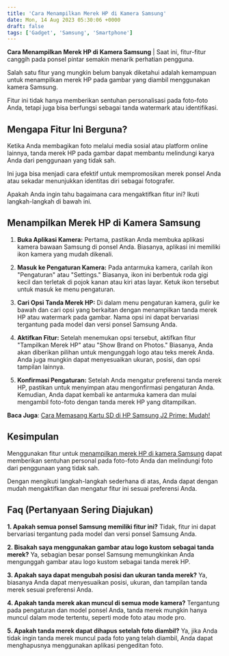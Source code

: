 ```yaml
---
title: 'Cara Menampilkan Merek HP di Kamera Samsung'
date: Mon, 14 Aug 2023 05:30:06 +0000
draft: false
tags: ['Gadget', 'Samsung', 'Smartphone']
---
```


**Cara Menampilkan Merek HP di Kamera Samsung** | Saat ini, fitur-fitur canggih pada ponsel pintar semakin menarik perhatian pengguna.

Salah satu fitur yang mungkin belum banyak diketahui adalah kemampuan untuk menampilkan merek HP pada gambar yang diambil menggunakan kamera Samsung.

Fitur ini tidak hanya memberikan sentuhan personalisasi pada foto-foto Anda, tetapi juga bisa berfungsi sebagai tanda watermark atau identifikasi.

Mengapa Fitur Ini Berguna?
--------------------------

Ketika Anda membagikan foto melalui media sosial atau platform online lainnya, tanda merek HP pada gambar dapat membantu melindungi karya Anda dari penggunaan yang tidak sah.

Ini juga bisa menjadi cara efektif untuk mempromosikan merek ponsel Anda atau sekadar menunjukkan identitas diri sebagai fotografer.

Apakah Anda ingin tahu bagaimana cara mengaktifkan fitur ini? Ikuti langkah-langkah di bawah ini.

Menampilkan Merek HP di Kamera Samsung
--------------------------------------

1.  **Buka Aplikasi Kamera:** Pertama, pastikan Anda membuka aplikasi kamera bawaan Samsung di ponsel Anda. Biasanya, aplikasi ini memiliki ikon kamera yang mudah dikenali.
    
2.  **Masuk ke Pengaturan Kamera:** Pada antarmuka kamera, carilah ikon "Pengaturan" atau "Settings." Biasanya, ikon ini berbentuk roda gigi kecil dan terletak di pojok kanan atau kiri atas layar. Ketuk ikon tersebut untuk masuk ke menu pengaturan.
    
3.  **Cari Opsi Tanda Merek HP:** Di dalam menu pengaturan kamera, gulir ke bawah dan cari opsi yang berkaitan dengan menampilkan tanda merek HP atau watermark pada gambar. Nama opsi ini dapat bervariasi tergantung pada model dan versi ponsel Samsung Anda.
    
4.  **Aktifkan Fitur:** Setelah menemukan opsi tersebut, aktifkan fitur "Tampilkan Merek HP" atau "Show Brand on Photos." Biasanya, Anda akan diberikan pilihan untuk mengunggah logo atau teks merek Anda. Anda juga mungkin dapat menyesuaikan ukuran, posisi, dan opsi tampilan lainnya.
    
5.  **Konfirmasi Pengaturan:** Setelah Anda mengatur preferensi tanda merek HP, pastikan untuk menyimpan atau mengonfirmasi pengaturan Anda. Kemudian, Anda dapat kembali ke antarmuka kamera dan mulai mengambil foto-foto dengan tanda merek HP yang ditampilkan.
    

**Baca Juga**: [Cara Memasang Kartu SD di HP Samsung J2 Prime: Mudah!](https://blog.ajiekusumadhany.com/cara-memasang-kartu-sd-di-hp-samsung-j2-prime/)

Kesimpulan
----------

Menggunakan fitur untuk [menampilkan merek HP di kamera Samsung](https://blog.ajiekusumadhany.com/cara-menampilkan-merek-hp-di-kamera-samsung/) dapat memberikan sentuhan personal pada foto-foto Anda dan melindungi foto dari penggunaan yang tidak sah.

Dengan mengikuti langkah-langkah sederhana di atas, Anda dapat dengan mudah mengaktifkan dan mengatur fitur ini sesuai preferensi Anda.

Faq (Pertanyaan Sering Diajukan)
--------------------------------

**1\. Apakah semua ponsel Samsung memiliki fitur ini?** Tidak, fitur ini dapat bervariasi tergantung pada model dan versi ponsel Samsung Anda.

**2\. Bisakah saya menggunakan gambar atau logo kustom sebagai tanda merek?** Ya, sebagian besar ponsel Samsung memungkinkan Anda mengunggah gambar atau logo kustom sebagai tanda merek HP.

**3\. Apakah saya dapat mengubah posisi dan ukuran tanda merek?** Ya, biasanya Anda dapat menyesuaikan posisi, ukuran, dan tampilan tanda merek sesuai preferensi Anda.

**4\. Apakah tanda merek akan muncul di semua mode kamera?** Tergantung pada pengaturan dan model ponsel Anda, tanda merek mungkin hanya muncul dalam mode tertentu, seperti mode foto atau mode pro.

**5\. Apakah tanda merek dapat dihapus setelah foto diambil?** Ya, jika Anda tidak ingin tanda merek muncul pada foto yang telah diambil, Anda dapat menghapusnya menggunakan aplikasi pengeditan foto.
